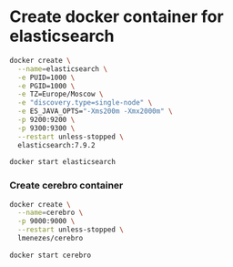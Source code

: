 # Create docker container for elasticsearch


```bash
docker create \
  --name=elasticsearch \
  -e PUID=1000 \
  -e PGID=1000 \
  -e TZ=Europe/Moscow \
  -e "discovery.type=single-node" \
  -e ES_JAVA_OPTS="-Xms200m -Xmx2000m" \
  -p 9200:9200 \
  -p 9300:9300 \
  --restart unless-stopped \
  elasticsearch:7.9.2
  
docker start elasticsearch
```

### Create cerebro container

```bash
docker create \
  --name=cerebro \
  -p 9000:9000 \
  --restart unless-stopped \
  lmenezes/cerebro
  
docker start cerebro
```

